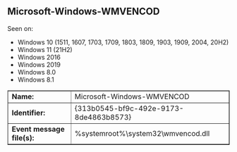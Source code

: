 ## Microsoft-Windows-WMVENCOD

Seen on:
* Windows 10 (1511, 1607, 1703, 1709, 1803, 1809, 1903, 1909, 2004, 20H2)
* Windows 11 (21H2)
* Windows 2016
* Windows 2019
* Windows 8.0
* Windows 8.1

<table border="1" class="docutils">
  <tbody>
    <tr>
      <td><b>Name:</b></td>
      <td>Microsoft-Windows-WMVENCOD</td>
    </tr>
    <tr>
      <td><b>Identifier:</b></td>
      <td>{313b0545-bf9c-492e-9173-8de4863b8573}</td>
    </tr>
    <tr>
      <td><b>Event message file(s):</b></td>
      <td>%systemroot%\system32\wmvencod.dll</td>
    </tr>
  </tbody>
</table>

&nbsp;

